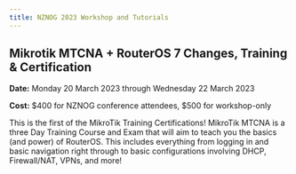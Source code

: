 ```yaml
---
title: NZNOG 2023 Workshop and Tutorials
---
```

## Mikrotik MTCNA + RouterOS 7 Changes, Training & Certification

**Date:** Monday 20 March 2023 through Wednesday 22 March 2023

**Cost:** $400 for NZNOG conference attendees, $500 for workshop-only

This is the first of the MikroTik Training Certifications! MikroTik MTCNA is a three Day Training Course and Exam that will aim to teach you the basics (and power) of RouterOS.
This includes everything from logging in and basic navigation right through to basic configurations involving DHCP, Firewall/NAT, VPNs, and more!
